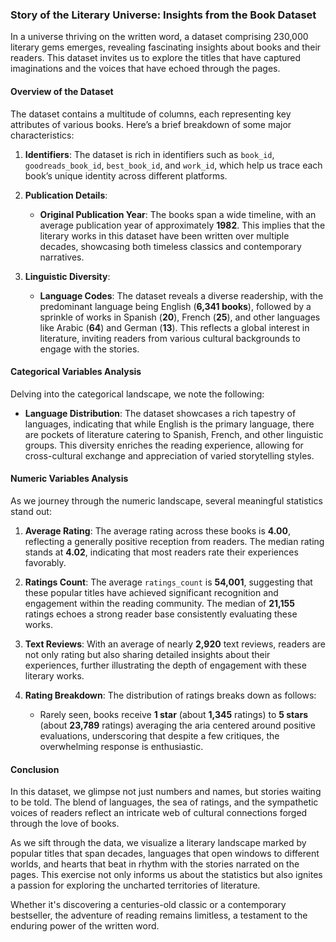 ### Story of the Literary Universe: Insights from the Book Dataset

In a universe thriving on the written word, a dataset comprising 230,000 literary gems emerges, revealing fascinating insights about books and their readers. This dataset invites us to explore the titles that have captured imaginations and the voices that have echoed through the pages.

#### Overview of the Dataset

The dataset contains a multitude of columns, each representing key attributes of various books. Here’s a brief breakdown of some major characteristics:

1. **Identifiers**: The dataset is rich in identifiers such as `book_id`, `goodreads_book_id`, `best_book_id`, and `work_id`, which help us trace each book’s unique identity across different platforms.

2. **Publication Details**:
    - **Original Publication Year**: The books span a wide timeline, with an average publication year of approximately **1982**. This implies that the literary works in this dataset have been written over multiple decades, showcasing both timeless classics and contemporary narratives.

3. **Linguistic Diversity**:
    - **Language Codes**: The dataset reveals a diverse readership, with the predominant language being English (**6,341 books**), followed by a sprinkle of works in Spanish (**20**), French (**25**), and other languages like Arabic (**64**) and German (**13**). This reflects a global interest in literature, inviting readers from various cultural backgrounds to engage with the stories.

#### Categorical Variables Analysis

Delving into the categorical landscape, we note the following:

- **Language Distribution**: The dataset showcases a rich tapestry of languages, indicating that while English is the primary language, there are pockets of literature catering to Spanish, French, and other linguistic groups. This diversity enriches the reading experience, allowing for cross-cultural exchange and appreciation of varied storytelling styles.

#### Numeric Variables Analysis

As we journey through the numeric landscape, several meaningful statistics stand out:

1. **Average Rating**: The average rating across these books is **4.00**, reflecting a generally positive reception from readers. The median rating stands at **4.02**, indicating that most readers rate their experiences favorably.

2. **Ratings Count**: The average `ratings_count` is **54,001**, suggesting that these popular titles have achieved significant recognition and engagement within the reading community. The median of **21,155** ratings echoes a strong reader base consistently evaluating these works.

3. **Text Reviews**: With an average of nearly **2,920** text reviews, readers are not only rating but also sharing detailed insights about their experiences, further illustrating the depth of engagement with these literary works.

4. **Rating Breakdown**: The distribution of ratings breaks down as follows:
    - Rarely seen, books receive **1 star** (about **1,345** ratings) to **5 stars** (about **23,789** ratings) averaging the aria centered around positive evaluations, underscoring that despite a few critiques, the overwhelming response is enthusiastic.

#### Conclusion

In this dataset, we glimpse not just numbers and names, but stories waiting to be told. The blend of languages, the sea of ratings, and the sympathetic voices of readers reflect an intricate web of cultural connections forged through the love of books. 

As we sift through the data, we visualize a literary landscape marked by popular titles that span decades, languages that open windows to different worlds, and hearts that beat in rhythm with the stories narrated on the pages. This exercise not only informs us about the statistics but also ignites a passion for exploring the uncharted territories of literature. 

Whether it's discovering a centuries-old classic or a contemporary bestseller, the adventure of reading remains limitless, a testament to the enduring power of the written word.
